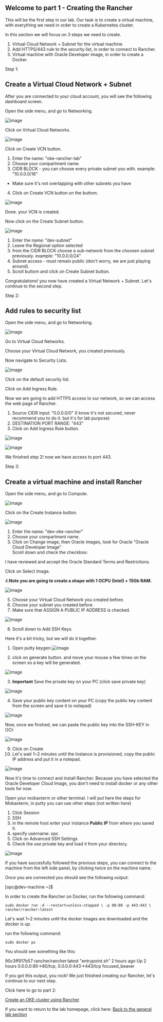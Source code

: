 ## Welcome to part 1 - Creating the Rancher ## 
This will be the first step in our lab.
Our task is to create a virtual machine, 
with everything we need in order to create a Kubernetes cluster. 

In this section we will focus on 3 steps we need to create.
1. Virtual Cloud Network + Subnet for the virtual machine 
2. Add HTTPS/443 rule to the security list, in order to connect to Rancher. 
3. Virtual machine with Oracle Developer image, in order to create a Docker.  


Step 1: 

## Create a Virtual Cloud Network + Subnet ## 
After you are connected to your cloud account, 
you will see the following dashboard screen.


Open the side menu, and go to Networking.

![image](https://github.com/deton57/oke-labs/blob/master/oke-rancher/screenshots/menu-networking.PNG)
    

Click on Virtual Cloud Networks.

![image](https://github.com/deton57/oke-labs/blob/master/oke-rancher/screenshots/create-vcn.PNG)
  
Click on Create VCN button.

1. Enter the name: "oke-rancher-lab"
2. Choose your compartment name.
3. CIDR BLOCK - you can choose every private subnet you with. 
example: "10.0.0.0/16"
* Make sure it's not overlapping with other subnets you have 
4. Click on Create VCN button on the buttom.

![image](https://github.com/deton57/oke-labs/blob/master/oke-rancher/screenshots/create-vcn2.PNG)  

Done. your VCN is created.


Now click on the Create Subnet button.

![image](https://github.com/deton57/oke-labs/blob/master/oke-rancher/screenshots/create-subnet2.PNG)  

1. Enter the name: "dev-subnet"
2. Leave the Regional option selected
3. from the CIDR BLOCK choose a sub-network from the choosen subnet previously. 
example: "10.0.0.0/24" 
4. Subnet access - must remain public (don't worry, we are just playing around). 
5. Scroll buttom and click on Create Subnet button.


Congratulations! you now have created a Virtual Network + Subnet.
Let's continue to the second step.
 
Step 2: 

## Add rules to security list ## 

Open the side menu, and go to Networking.

![image](https://github.com/deton57/oke-labs/blob/master/oke-rancher/screenshots/menu-networking.PNG)
  
Go to Virtual Cloud Networks. 

Choose your Virtual Cloud Network, you created previously. 
  
Now navigate to Security Lists.

![image](https://github.com/deton57/oke-labs/blob/master/oke-rancher/screenshots/security-list.PNG)

Click on the default security list. 

Click on Add Ingress Rule. 

Now we are going to add HTTPS access to our network, 
so we can access the web page of Rancher. 

1. Source CIDR input: "0.0.0.0/0" (I know it's not secured, never recommend you to do it. but it's for lab purpose)
2. DESTINATION PORT RANGE: "443" 
3. Click on Add Ingress Rule button.

![image](https://github.com/deton57/oke-labs/blob/master/oke-rancher/screenshots/security-list2.PNG)

![image](https://github.com/deton57/oke-labs/blob/master/oke-rancher/screenshots/security-list-result.PNG)  

We finished step 2!
now we have access to port 443. 


Step 3: 

## Create a virtual machine and install Rancher ##

Open the side menu, and go to Compute.

![image](https://github.com/deton57/oke-labs/blob/master/oke-rancher/screenshots/menu-compute.PNG)  
  
Click on the Create Instance button.

![image](https://github.com/deton57/oke-labs/blob/master/oke-rancher/screenshots/create-instance1.PNG)

1. Enter the name: "dev-oke-rancher"
2. Choose your compartment name.
3. Click on Change image, then Oracle images, look for Oracle 
"Oracle Cloud Developer Image"	
Scroll down and check the checkbox:

I have reviewed and accept the Oracle Standard Terms and Restrictions.

Click on Select Image. 

4.**Note you are going to create a shape with 1 OCPU (Intel) + 15Gb RAM.**

![image](https://github.com/deton57/oke-labs/blob/master/oke-rancher/screenshots/create-instance1.PNG)


5. Choose your Virtual Cloud Network you created before.
6. Choose your subnet you created before. 
7. Make sure that ASSIGN A PUBLIC IP ADDRESS is checked.

![image](https://github.com/deton57/oke-labs/blob/master/oke-rancher/screenshots/create-instance2.PNG)


8. Scroll down to Add SSH Keys. 

Here it's a bit tricky, 
but we will do it together. 

1. Open putty keygen
![image](https://github.com/deton57/oke-labs/blob/master/oke-rancher/screenshots/putty-keygen1.PNG)

2. click on generate button. 
and move your mouse a few times on the screen so a key will be generated. 

![image](https://github.com/deton57/oke-labs/blob/master/oke-rancher/screenshots/putty-keygen2.PNG)

3. **Important** Save the private key on your PC (click save private key)

![image](https://github.com/deton57/oke-labs/blob/master/oke-rancher/screenshots/putty-keygen3.PNG)

4. Save your public key content on your PC (copy the public key content from the screen and save it to notepad)

![image](https://github.com/deton57/oke-labs/blob/master/oke-rancher/screenshots/putty-keygen4.PNG)

Now, once we finshed, we can paste the public key into the SSH-KEY in OCI: 
 
![image](https://github.com/deton57/oke-labs/blob/master/oke-rancher/screenshots/create-instance3.PNG)
 
9. Click on Create 
10. Let's wait 1~2 minutes until the Instance is provisioned, 
copy the public IP address and put it in a notepad.

![image](https://github.com/deton57/oke-labs/blob/master/oke-rancher/screenshots/public-ip.PNG)  
  
Now it's time to connect and install Rancher.
Because you have selected the Oracle Developer Cloud Image,
you don't need to install docker or any other tools for now.

Open your mobaxterm or other terminal. 
I will put here the steps for Mobaxterm, 
in putty you can use other steps (not written here)

1. Click Session
2. SSH
3. in the remote host enter your instance **Public IP** from where you saved it. 
4. specify username: opc 
5. Click on Advanced SSH Settings 
6. Check the use private key and load it from your directory. 

![image](https://github.com/deton57/oke-labs/blob/master/oke-rancher/screenshots/session-moba.PNG)
  
If you have succesfully followed the previous steps,
you can connect to the machine from the left side panel, by clicking twice on the machine name.

Once you are connected you should see the following output:

[opc@dev-machine ~]$

In order to create the Rancher on Docker, 
run the following command:

``sudo docker run -d --restart=unless-stopped \
  -p 80:80 -p 443:443 \
  rancher/rancher:latest``

Let's wait 1~2 minutes until the docker images are downloaded and the docker is up. 

run the following command: 

``sudo docker ps``

You should see something like this: 

90c3ff917b57        rancher/rancher:latest   "entrypoint.sh"     2 hours ago         Up 2 hours          0.0.0.0:80->80/tcp, 0.0.0.0:443->443/tcp   focused_beaver

if you got this output, you rock! 
We just finished creating our Rancher,
let's continue to our next step. 

Click here to go to part 2: 

[Create an OKE cluster using Rancher](cluster.md) 


If you want to return to the lab homepage, click here:
[Back to the general lab section](readme.md)




  
 
